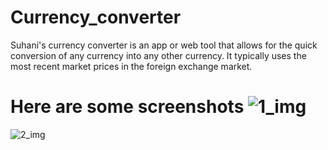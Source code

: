 # Currency_converter
Suhani's currency converter is an app or web tool that allows for the quick conversion of any currency into any other currency. It typically uses the most recent market prices in the foreign exchange market.
# Here are some screenshots ![1_img](https://github.com/suhani-sharma-23/Currency_converter/assets/137699029/86f2eea9-f9be-4b66-8e3e-a5913231abe9)
![2_img](https://github.com/suhani-sharma-23/Currency_converter/assets/137699029/e5a5b7df-2172-498f-b7d9-fbe4fb8c438b)
